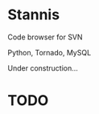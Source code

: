 Stannis  
=======

Code browser for SVN

Python, Tornado, MySQL


Under construction...

TODO
=======

